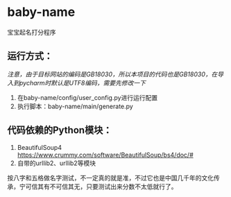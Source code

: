 # baby-name

宝宝起名打分程序

## 运行方式：
*注意，由于目标网站的编码是GB18030，所以本项目的代码也是GB18030，在导入到pycharm时默认是UTF8编码，需要先修改一下*


1. 在baby-name/config/user_config.py进行运行配置
2. 执行脚本：baby-name/main/generate.py


## 代码依赖的Python模块：
1. BeautifulSoup4 https://www.crummy.com/software/BeautifulSoup/bs4/doc/#
2. 自带的urllib2、urllib2等模块


按八字和五格做名字测试，不一定真的就是准，不过它也是中国几千年的文化传承，宁可信其有不可信其无，只要测试出来分数不太低就行了。
